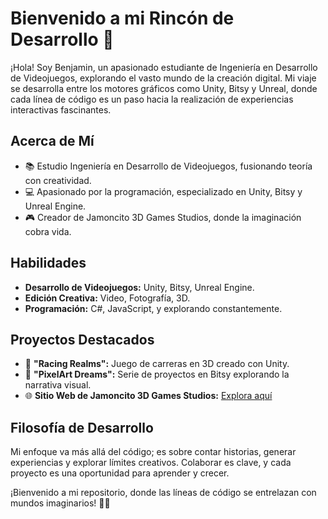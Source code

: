 # Bienvenido a mi Rincón de Desarrollo 🚀

¡Hola! Soy Benjamin, un apasionado estudiante de Ingeniería en Desarrollo de Videojuegos, explorando el vasto mundo de la creación digital. Mi viaje se desarrolla entre los motores gráficos como Unity, Bitsy y Unreal, donde cada línea de código es un paso hacia la realización de experiencias interactivas fascinantes.

## Acerca de Mí
- 📚 Estudio Ingeniería en Desarrollo de Videojuegos, fusionando teoría con creatividad.
- 💻 Apasionado por la programación, especializado en Unity, Bitsy y Unreal Engine.
- 🎮 Creador de Jamoncito 3D Games Studios, donde la imaginación cobra vida.

## Habilidades
- **Desarrollo de Videojuegos:** Unity, Bitsy, Unreal Engine.
- **Edición Creativa:** Video, Fotografía, 3D.
- **Programación:** C#, JavaScript, y explorando constantemente.

## Proyectos Destacados
- 🚗 **"Racing Realms":** Juego de carreras en 3D creado con Unity.
- 🎨 **"PixelArt Dreams":** Serie de proyectos en Bitsy explorando la narrativa visual.
- 🌐 **Sitio Web de Jamoncito 3D Games Studios:** [Explora aquí](https://ben10briseno9.wixsite.com/jamoncito-3d-games-s)

## Filosofía de Desarrollo
Mi enfoque va más allá del código; es sobre contar historias, generar experiencias y explorar límites creativos. Colaborar es clave, y cada proyecto es una oportunidad para aprender y crecer.

¡Bienvenido a mi repositorio, donde las líneas de código se entrelazan con mundos imaginarios! 🌌✨

